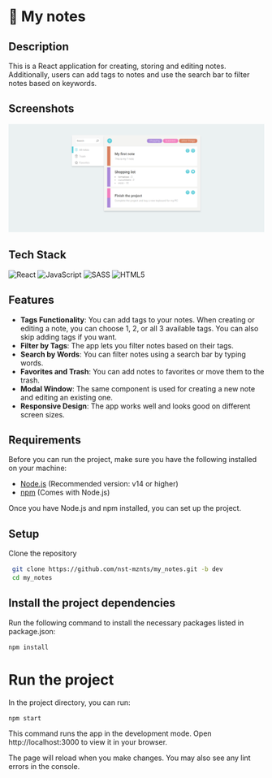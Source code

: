 # 📝 My notes

## Description
This is a React application for creating, storing and editing notes. Additionally, users can add tags to notes and use the search bar to filter notes based on keywords.

## Screenshots
 ![project image](https://github.com/nst-mznts/my_notes/blob/dev/public/My_notes.png)
 
## Tech Stack
![React](https://img.shields.io/badge/react-%2320232a.svg?style=for-the-badge&logo=react&logoColor=%2361DAFB)
![JavaScript](https://img.shields.io/badge/javascript-%23323330.svg?style=for-the-badge&logo=javascript&logoColor=%23F7DF1E)
![SASS](https://img.shields.io/badge/Sass-CC6699?style=for-the-badge&logo=sass&logoColor=white)
![HTML5](https://img.shields.io/badge/html5-%23E34F26.svg?style=for-the-badge&logo=html5&logoColor=white)

## Features

- **Tags Functionality**: You can add tags to your notes. When creating or editing a note, you can choose 1, 2, or all 3 available tags. You can also skip adding tags if you want.
- **Filter by Tags**: The app lets you filter notes based on their tags.
- **Search by Words**: You can filter notes using a search bar by typing words.
- **Favorites and Trash**: You can add notes to favorites or move them to the trash.
- **Modal Window**: The same component is used for creating a new note and editing an existing one.
- **Responsive Design**: The app works well and looks good on different screen sizes.

## Requirements

Before you can run the project, make sure you have the following installed on your machine:

- [Node.js](https://nodejs.org/) (Recommended version: v14 or higher)
- [npm](https://www.npmjs.com/) (Comes with Node.js)

Once you have Node.js and npm installed, you can set up the project.

## Setup

Clone the repository

  ```bash
   git clone https://github.com/nst-mznts/my_notes.git -b dev
   cd my_notes
   ```

## Install the project dependencies

Run the following command to install the necessary packages listed in package.json:

   ```bash
   npm install
   ```

# Run the project

In the project directory, you can run:

   ```bash
   npm start
   ```

This command runs the app in the development mode.
Open http://localhost:3000 to view it in your browser.

The page will reload when you make changes.
You may also see any lint errors in the console.

